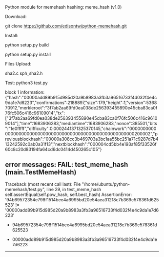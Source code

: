 Python module for memehash hashing: meme_hash (v1.0)

Download:

git clone https://github.com/edisontw/python-memehash.git

Install:

python setup.py build

python setup.py install

Files Upload:

sha2.c
sph_sha2.h

Test:
python3 test.py

block 1 information:
{"hash":"00000add89b915d985d20a9b8983a3fb3a96516733f4d032f4e4c9da1e7d6223","confirmations":2188897,"size":179,"height":1,"version":536870912,"merkleroot":"3f7ab2aa69fd0ea038de256393455890e45cba83ca0f76fc506c416c96109014","tx":["3f7ab2aa69fd0ea038de256393455890e45cba83ca0f76fc506c416c96109014"],"time":1683906283,"mediantime":1683906283,"nonce":385501,"bits":"1e0fffff","difficulty":0.0002441371325370145,"chainwork":"0000000000000000000000000000000000000000000000000000000000200002","previousblockhash":"00000a308cc3b469703a3bc1aa55bc251a71c9287d7b413242592c0ab0a31f13","nextblockhash":"000004cd5bb4e193af85f33526f60c8c20d83194fa64cd6dc0414d450265c105"}

error messages:
FAIL: test_meme_hash (__main__.TestMemeHash)
----------------------------------------------------------------------
Traceback (most recent call last):
  File "/home/ubuntu/python-memehash/test.py", line 29, in test_meme_hash
    self.assertEqual(self.pow_hash, self.best_hash)
AssertionError: '94b69572354e798f1514bee4a6995bd20e54aea31218c7b369c578361d625523' != '00000add89b915d985d20a9b8983a3fb3a96516733f4d032f4e4c9da1e7d6223'
- 94b69572354e798f1514bee4a6995bd20e54aea31218c7b369c578361d625523
+ 00000add89b915d985d20a9b8983a3fb3a96516733f4d032f4e4c9da1e7d6223
----------------------------------------------------------------------
